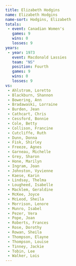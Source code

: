 ```yaml
---
title: Elizabeth Hodgins
name: Elizabeth Hodgins
name-sort: Hodgins, Elizabeth
totals:
 - event: Canadian Women's
   games: 9
   wins: 0
   losses: 9
years:
 - year: 1973
   event: Macdonald Lassies
   team: "NS"
   position: Fourth
   games: 9
   wins: 0
   losses: 9
vs:
 - Ahlstrom, Loretto
 - Blackburn, Shannon
 - Bowering, Ann
 - Bradawaski, Lorraine
 - Burden, Jean
 - Cathcart, Chris
 - Cessford, Bonnie
 - Cole, Betty
 - Collison, Francine
 - Cutcliffe, Ruth
 - Dunn, Donna
 - Fisk, Shirley
 - Freeze, Agnes
 - Garneau, Michelle
 - Grey, Sharon
 - Hone, Marilyn
 - Ingram, Joan
 - Johnston, Vyvienne
 - Kaese, Karin
 - Lindsay, Thelma
 - Lougheed, Isabelle
 - Macklem, Geraldine
 - McKee, Joyce
 - McLeod, Sheila
 - Morrison, Lenore
 - Munro, Isabel
 - Pezer, Vera
 - Pope, Joan
 - Roberts, Frances
 - Rose, Dorothy
 - Rowan, Sheila
 - Thompson, Elayne
 - Thompson, Louise
 - Tinney, Jackie
 - Tobin, Lee
 - Walker, Lois
---
```

